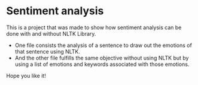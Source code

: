 # Sentiment analysis

This is a project that was made to show how sentiment analysis can be done with and without NLTK Library.
- One file consists the analysis of a sentence to draw out the emotions of that sentence using NLTK.
- And the other file fulfills the same objective without using NLTK but by using a list of emotions and keywords associated with those emotions.

Hope you like it!

